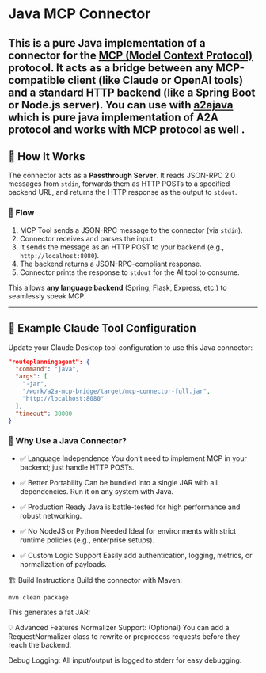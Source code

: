 # Java MCP Connector

This is a **pure Java** implementation of a connector for the [MCP (Model Context Protocol)](https://github.com/tools4ai) protocol. It acts as a bridge between any MCP-compatible client (like Claude or OpenAI tools) and a standard HTTP backend (like a Spring Boot or Node.js server).
You can use with [a2ajava](https://github.com/vishalmysore/a2ajava) which is pure java implementation of A2A protocol and works with MCP protocol as well .
---

## 🔧 How It Works

The connector acts as a **Passthrough Server**. It reads JSON-RPC 2.0 messages from `stdin`, forwards them as HTTP POSTs to a specified backend URL, and returns the HTTP response as the output to `stdout`.

### 🔁 Flow

1. MCP Tool sends a JSON-RPC message to the connector (via `stdin`).
2. Connector receives and parses the input.
3. It sends the message as an HTTP POST to your backend (e.g., `http://localhost:8080`).
4. The backend returns a JSON-RPC-compliant response.
5. Connector prints the response to `stdout` for the AI tool to consume.

This allows **any language backend** (Spring, Flask, Express, etc.) to seamlessly speak MCP.

---

## 🧪 Example Claude Tool Configuration

Update your Claude Desktop tool configuration to use this Java connector:

```json
"routeplanningagent": {
  "command": "java",
  "args": [
    "-jar",
    "/work/a2a-mcp-bridge/target/mcp-connector-full.jar",
    "http://localhost:8080"
  ],
  "timeout": 30000
}
```

### 🚀 Why Use a Java Connector?
- ✅ Language Independence
You don’t need to implement MCP in your backend; just handle HTTP POSTs.  
- ✅ Better Portability
Can be bundled into a single JAR with all dependencies. Run it on any system with Java.

- ✅ Production Ready
Java is battle-tested for high performance and robust networking.

- ✅ No NodeJS or Python Needed
Ideal for environments with strict runtime policies (e.g., enterprise setups).

- ✅ Custom Logic Support
Easily add authentication, logging, metrics, or normalization of payloads.

🏗️ Build Instructions
Build the connector with Maven:

```
mvn clean package
```
This generates a fat JAR:

💡 Advanced Features
Normalizer Support: (Optional) You can add a RequestNormalizer class to rewrite or preprocess requests before they reach the backend.

Debug Logging: All input/output is logged to stderr for easy debugging.


